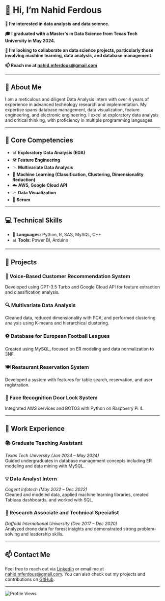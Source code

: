 # 👋 Hi, I’m Nahid Ferdous

**👀 I’m interested in data analysis and data science.**

**🎓 I graduated with a Master's in Data Science from Texas Tech University in May 2024.**

**💞️ I’m looking to collaborate on data science projects, particularly those involving machine learning, data analysis, and database management.**

**📫 Reach me at nahid.mferdous@gmail.com**

---

## 📝 About Me

I am a meticulous and diligent Data Analysis Intern with over 4 years of experience in advanced technology research and implementation. My expertise spans database management, data visualization, feature engineering, and electronic engineering. I excel at exploratory data analysis and critical thinking, with proficiency in multiple programming languages.

---

## 🚀 Core Competencies

- 📊 **Exploratory Data Analysis (EDA)**
- 🛠️ **Feature Engineering**
- 📉 **Multivariate Data Analysis**
- 🤖 **Machine Learning (Classification, Clustering, Dimensionality Reduction)**
- ☁️ **AWS, Google Cloud API**
- 📈 **Data Visualization**
- 📅 **Scrum**

---

## 💻 Technical Skills

- 🐍 **Languages:** Python, R, SAS, MySQL, C++
- 📊 **Tools:** Power BI, Arduino

---

## 📂 Projects

### 🎤 Voice-Based Customer Recommendation System
Developed using GPT-3.5 Turbo and Google Cloud API for feature extraction and classification analysis.

### 🔍 Multivariate Data Analysis
Cleaned data, reduced dimensionality with PCA, and performed clustering analysis using K-means and hierarchical clustering.

### ⚽ Database for European Football Leagues
Created using MySQL, focused on ER modeling and data normalization to 3NF.

### 🍽️ Restaurant Reservation System
Developed a system with features for table search, reservation, and user registration.

### 🚪 Face Recognition Door Lock System
Integrated AWS services and BOTO3 with Python on Raspberry Pi 4.

---

## 💼 Work Experience

### 📚 Graduate Teaching Assistant
*Texas Tech University (Jan 2024 – May 2024)*  
Guided undergraduates in database management concepts including ER modeling and data mining with MySQL.

### 💡 Data Analyst Intern
*Cogent Infotech (May 2022 – Dec 2022)*  
Cleaned and modeled data, applied machine learning libraries, created Tableau dashboards, and worked with SQL.

### 🌳 Research Associate and Technical Specialist
*Daffodil International University (Dec 2017 – Dec 2020)*  
Analyzed drone data for forest insights and demonstrated strong problem-solving and leadership skills.

---

## 📫 Contact Me

Feel free to reach out via [LinkedIn](https://www.linkedin.com/in/nahidferdousuavbd) or email me at nahid.mferdous@gmail.com. You can also check out my projects and contributions on [GitHub](https://github.com/Nahidf21).

---

![Profile Views](https://komarev.com/ghpvc/?username=Nahidf21&color=blue)
